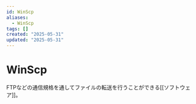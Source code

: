```yaml
---
id: WinScp
aliases:
  - WinScp
tags: []
created: "2025-05-31"
updated: "2025-05-31"
---
```


# WinScp

FTPなどの通信規格を通してファイルの転送を行うことができる[[ソフトウェア]]。

